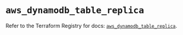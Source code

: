# `aws_dynamodb_table_replica`

Refer to the Terraform Registry for docs: [`aws_dynamodb_table_replica`](https://registry.terraform.io/providers/hashicorp/aws/4.54.0/docs/resources/dynamodb_table_replica).
